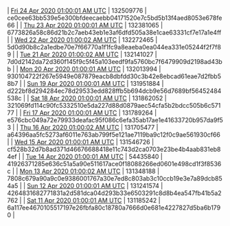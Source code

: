 | [Fri 24 Apr 2020 01:00:01 AM UTC]() | 132509776 | ce0cee63bb539e5e300bfdeecaebb04171520e7c5bd5b13f4aed8053e678fe66 | 
| [Thu 23 Apr 2020 01:00:01 AM UTC](https://transfer.sh/QJbcb/trcninja-dbdump-20200423010001.tar.bz2) | 132381065 | 6773826a58c86d21b2c7aeb43eb1e3af6dfd505a38e1cae63331cf7e17a1e4ff | 
| [Wed 22 Apr 2020 01:00:02 AM UTC](https://transfer.sh/1WH8z/trcninja-dbdump-20200422010002.tar.bz2) | 132272465 | 5d0d90b8c2a1edbe70e7f66770a1f1fc9a8eaeba0ea044ea331e05244f2f7f89 | 
| [Tue 21 Apr 2020 01:00:02 AM UTC]() | 132141027 | 7d0d2142da72d360f145f9c5f45a103eedf9fa5760bc7f6479909d2198ad43bb | 
| [Mon 20 Apr 2020 01:00:01 AM UTC](https://transfer.sh/mSrZJ/trcninja-dbdump-20200420010001.tar.bz2) | 132013994 | 930104722f267e5949e087879eacb8dbfdd30c3b42e8ebcad61eae7d2fbb58b7 | 
| [Sun 19 Apr 2020 01:00:01 AM UTC]() | 131951884 | d222bf8d294284ec78d29533edd828ffb5b694dcb9e56d7689bf56452484538c | 
| [Sat 18 Apr 2020 01:00:01 AM UTC]() | 131862052 | 321069fd114c90fc5332510e5da227d88d0879aec54cfa5b2bdcc505b6c57177 | 
| [Fri 17 Apr 2020 01:00:01 AM UTC](https://transfer.sh/JvX1c/trcninja-dbdump-20200417010001.tar.bz2) | 131789264 | e576cbc049a72e79933deafac95f086c6efa35ab17ae1e41633720b957da9f53 | 
| [Thu 16 Apr 2020 01:00:02 AM UTC]() | 131705477 | a64396aa5fc5273af6011e763ab799f5e121ae7119ba9c12f0c9ae561930cf66 | 
| [Wed 15 Apr 2020 01:00:01 AM UTC](https://transfer.sh/iinNd/trcninja-dbdump-20200415010001.tar.bz2) | 131546726 | cf528b32d7b8ad371d46676688418e11c743d2ca0703e23be4b4aab831eb84ef | 
| [Tue 14 Apr 2020 01:00:01 AM UTC]() | 54435840 | 41926371285e636c51a5a90e511617ace0f18088266ed0601e498cd1f3f8536c | 
| [Mon 13 Apr 2020 01:00:02 AM UTC](https://transfer.sh/HHCoW/trcninja-dbdump-20200413010002.tar.bz2) | 131348188 | 7808c679a90a9c0e9386001767a30e7ed8c803ab3c10ccb19e3e7a89dcb854a5 | 
| [Sun 12 Apr 2020 01:00:01 AM UTC]() | 131241574 | 4264831682771831a2d581dca04d293b33e6503291c8d8b4ea547fb41b5a2762 | 
| [Sat 11 Apr 2020 01:00:01 AM UTC]() | 131185242 | 6a117ee4670105517197e26fbfa80c18780a7666d0e681e4227827d5ba6b1790 | 
